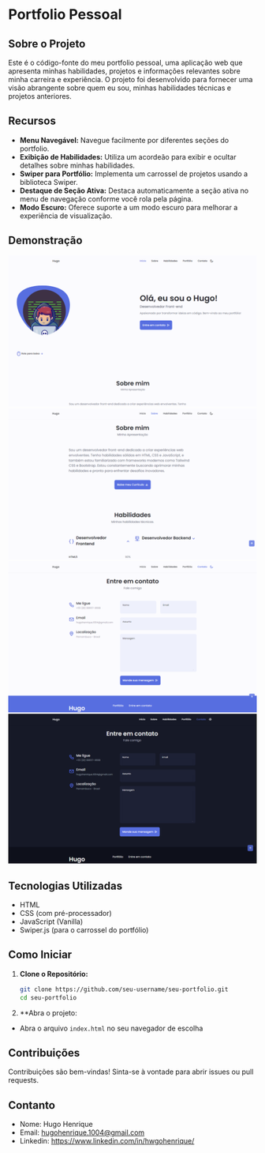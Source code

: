 # Portfolio Pessoal

## Sobre o Projeto

Este é o código-fonte do meu portfolio pessoal, uma aplicação web que apresenta minhas habilidades, projetos e informações relevantes sobre minha carreira e experiência. O projeto foi desenvolvido para fornecer uma visão abrangente sobre quem eu sou, minhas habilidades técnicas e projetos anteriores.

## Recursos

- **Menu Navegável:** Navegue facilmente por diferentes seções do portfolio.
- **Exibição de Habilidades:** Utiliza um acordeão para exibir e ocultar detalhes sobre minhas habilidades.
- **Swiper para Portfólio:** Implementa um carrossel de projetos usando a biblioteca Swiper.
- **Destaque de Seção Ativa:** Destaca automaticamente a seção ativa no menu de navegação conforme você rola pela página.
- **Modo Escuro:** Oferece suporte a um modo escuro para melhorar a experiência de visualização.

## Demonstração

![Demonstração do Projeto1](./assets/img/imagem1.png)
![Demonstração do Projeto2](./assets/img/imagem2.png)
![Demonstração do Projeto3](./assets/img/imagem4.png)
![Demonstração do Projeto4](./assets/img/imagem3.png)

## Tecnologias Utilizadas

- HTML
- CSS (com pré-processador)
- JavaScript (Vanilla)
- Swiper.js (para o carrossel do portfólio)

## Como Iniciar

1. **Clone o Repositório:**
   ```sh
   git clone https://github.com/seu-username/seu-portfolio.git
   cd seu-portfolio

2. **Abra o projeto:
- Abra o arquivo `index.html` no seu navegador de escolha

## Contribuições

Contribuições são bem-vindas! Sinta-se à vontade para abrir issues ou pull requests.

## Contanto

- Nome: Hugo Henrique
- Email: hugohenrique.1004@gmail.com
- Linkedin: https://www.linkedin.com/in/hwgohenrique/